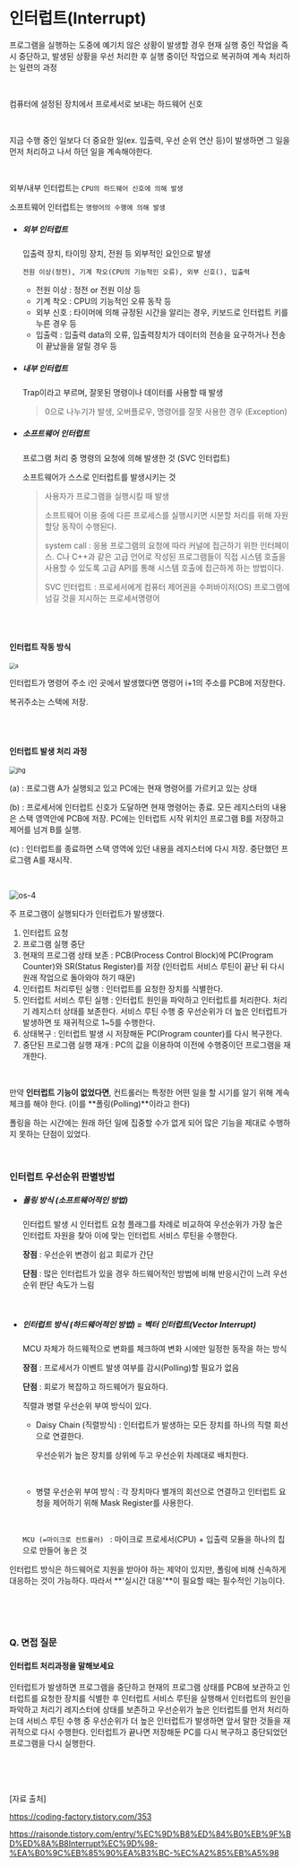 # 인터럽트(Interrupt)

프로그램을 실행하는 도중에 예기치 않은 상황이 발생할 경우 현재 실행 중인 작업을 즉시 중단하고, 발생된 상황을 우선 처리한 후 실행 중이던 작업으로 복귀하여 계속 처리하는 일련의 과정

<br>

컴퓨터에 설정된 장치에서 프로세서로 보내는 하드웨어 신호

<br>

지금 수행 중인 일보다 더 중요한 일(ex. 입출력, 우선 순위 연산 등)이 발생하면 그 일을 먼저 처리하고 나서 하던 일을 계속해야한다.

<br>

외부/내부 인터럽트는 `CPU의 하드웨어 신호에 의해 발생`

소프트웨어 인터럽트는 `명령어의 수행에 의해 발생`

- ##### 외부 인터럽트

  입출력 장치, 타이밍 장치, 전원 등 외부적인 요인으로 발생

  `전원 이상(정전), 기계 착오(CPU의 기능적인 오류), 외부 신호(), 입출력`

  - 전원 이상 : 정전 or 전원 이상 등
  - 기계 착오 : CPU의 기능적인 오류 동작 등
  - 외부 신호 : 타이머에 의해 규정된 시간을 알리는 경우, 키보드로 인터럽트 키를 누른 경우 등
  - 입출력 : 입출력 data의 오류, 입출력장치가 데이터의 전송을 요구하거나 전송이 끝났을을 알릴 경우 등

- ##### 내부 인터럽트

  Trap이라고 부르며, 잘못된 명령이나 데이터를 사용할 때 발생

  > 0으로 나누기가 발생, 오버플로우, 명령어를 잘못 사용한 경우 (Exception)

- ##### 소프트웨어 인터럽트

  프로그램 처리 중 명령의 요청에 의해 발생한 것 (SVC 인터럽트)

  소프트웨어가 스스로 인터럽트를 발생시키는 것

  > 사용자가 프로그램을 실행시킬 때 발생
  >
  > 소프트웨어 이용 중에 다른 프로세스를 실행시키면 시분할 처리를 위해 자원 할당 동작이 수행된다.
  >
  > 
  >
  > system call :  응용 프로그램의 요청에 따라 커널에 접근하기 위한 인터페이스. C나 C++과 같은 고급 언어로 작성된 프로그램들이 직접 시스템 호출을 사용할 수 있도록 고급 API를 통해 시스템 호출에 접근하게 하는 방법이다.
  >
  > SVC 인터럽트 : 프로세서에게 컴퓨터 제어권을 수퍼바이저(OS) 프로그램에 넘길 것을 지시하는 프로세서명령어

<br>

<br>

#### 인터럽트 작동 방식

<img src="https://user-images.githubusercontent.com/24764210/111190644-a31f7c80-85fa-11eb-82c0-5e2c17cb53ba.PNG" alt="a" style="zoom:67%;" />

인터럽트가 명령어 주소 i인 곳에서 발생했다면 명령어 i+1의 주소를 PCB에 저장한다.

복귀주소는 스택에 저장.

<br>

<br>

#### 인터럽트 발생 처리 과정

<img src="https://user-images.githubusercontent.com/24764210/111192405-59d02c80-85fc-11eb-9d6c-d29cc5990749.PNG" alt="jhg" style="zoom:80%;" />

(a) : 프로그램 A가 실행되고 있고 PC에는 현재 명령어를 가르키고 있는 상태

(b) : 프로세서에 인터럽트 신호가 도달하면 현재 명령어는 종료. 모든 레지스터의 내용은 스택 영역안에 PCB에 저장. PC에는 인터럽트 시작 위치인 프로그램 B를 저장하고 제어를 넘겨 B를 실행.

(c) : 인터럽트를 종료하면 스택 영역에 있던 내용을 레지스터에 다시 저장. 중단했던 프로그램 A를 재시작.

<br>

![os-4](https://user-images.githubusercontent.com/24764210/108018517-52e4e700-705b-11eb-8569-51e516390607.png)

주 프로그램이 실행되다가 인터럽트가 발생했다.

1. 인터럽트 요청
2. 프로그램 실행 중단
3. 현재의 프로그램 상태 보존 : PCB(Process Control Block)에 PC(Program Counter)와 SR(Status Register)를 저장 (인터럽트 서비스 루틴이 끝난 뒤 다시 원래 작업으로 돌아와야 하기 때문)
4. 인터럽트 처리루틴 실행 : 인터럽트를 요청한 장치를 식별한다.
5. 인터럽트 서비스 루틴 실행 : 인터럽트 원인을 파악하고 인터럽트를 처리한다. 처리기 레지스터 상태를 보존한다. 서비스 루틴 수행 중 우선순위가 더 높은 인터럽트가 발생하면 또 재귀적으로 1~5를 수행한다.
6. 상태복구 : 인터럽트 발생 시 저장해둔 PC(Program counter)를 다시 복구한다.
7. 중단된 프로그램 실행 재개 : PC의 값을 이용하여 이전에 수행중이던 프로그램을 재개한다.

<br>

만약 **인터럽트 기능이 없었다면**, 컨트롤러는 특정한 어떤 일을 할 시기를 알기 위해 계속 체크를 해야 한다. (이를 **폴링(Polling)**이라고 한다)

폴링을 하는 시간에는 원래 하던 일에 집중할 수가 없게 되어 많은 기능을 제대로 수행하지 못하는 단점이 있었다.

<br>

### 인터럽트 우선순위 판별방법

- ##### 폴링 방식 (소프트웨어적인 방법)

  인터럽트 발생 시 인터럽트 요청 플래그를 차례로 비교하여 우선순위가 가장 높은 인터럽트 자원을 찾아 이에 맞는 인터럽트 서비스 루틴을 수행한다. 

  **장점** : 우선순위 변경이 쉽고 회로가 간단

  **단점** : 많은 인터럽트가 있을 경우 하드웨어적인 방법에 비해 반응시간이 느려 우선순위 판단 속도가 느림

<br>

- ##### 인터럽트 방식 (하드웨어적인 방법) = 벡터 인터럽트(Vector Interrupt)

  MCU 자체가 하드웨적으로 변화를 체크하여 변화 시에만 일정한 동작을 하는 방식 

  **장점** : 프로세서가 이벤트 발생 여부를 감시(Polling)할 필요가 없음

  **단점** : 회로가 복잡하고 하드웨어가 필요하다.

  직렬과 병렬 우선순위 부여 방식이 있다.

  - Daisy Chain (직렬방식) : 인터럽트가 발생하는 모든 장치를 하나의 직렬 회선으로 연결한다.

    우선순위가 높은 장치를 상위에 두고 우선순위 차례대로 배치한다.

  <br>

  - 병렬 우선순위 부여 방식 : 각 장치마다 별개의 회선으로 연결하고 인터럽트 요청을 제어하기 위해 Mask Register를 사용한다.

    <br>
  
  `MCU (=마이크로 컨트롤러) ` : 마이크로 프로세서(CPU) + 입출력 모듈을 하나의 칩으로 만들어 놓은 것

인터럽트 방식은 하드웨어로 지원을 받아야 하는 제약이 있지만, 폴링에 비해 신속하게 대응하는 것이 가능하다. 따라서 **'실시간 대응'**이 필요할 때는 필수적인 기능이다.

<br>

<br>

<br>

### Q. 면접 질문

#### 인터럽트 처리과정을 말해보세요

인터럽트가 발생하면 프로그램을 중단하고 
현재의 프로그램 상태를 PCB에 보관하고 
인터럽트를 요청한 장치를 식별한 후 
인터럽트 서비스 루틴을 실행해서 인터럽트의 원인을 파악하고 처리기 레지스터에 상태를 보존하고 
우선순위가 높은 인터럽트를 먼저 처리하는데 서비스 루틴 수행 중 우선순위가 더 높은 인터럽트가 발생하면 앞서 말한 것들을 재귀적으로 다시 수행한다.
인터럽트가 끝나면 저장해둔 PC를 다시 복구하고 중단되었던 프로그램을 다시 실행한다.

<br>

<br>

<br>

[자료 출처]

https://coding-factory.tistory.com/353

https://raisonde.tistory.com/entry/%EC%9D%B8%ED%84%B0%EB%9F%BD%ED%8A%B8Interrupt%EC%9D%98-%EA%B0%9C%EB%85%90%EA%B3%BC-%EC%A2%85%EB%A5%98